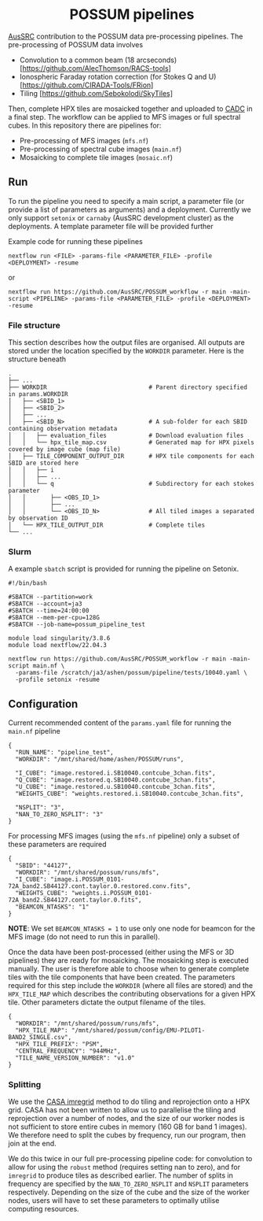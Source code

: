 <h1 align="center"><a>POSSUM pipelines</a></h1>

[AusSRC](https://aussrc.org) contribution to the POSSUM data pre-processing pipelines. The pre-processing of POSSUM data involves

* Convolution to a common beam (18 arcseconds) [https://github.com/AlecThomson/RACS-tools]
* Ionospheric Faraday rotation correction (for Stokes Q and U) [https://github.com/CIRADA-Tools/FRion]
* Tiling [https://github.com/Sebokolodi/SkyTiles]

Then, complete HPX tiles are mosaicked together and uploaded to [CADC](https://www.cadc-ccda.hia-iha.nrc-cnrc.gc.ca/en/) in a final step. The workflow can be applied to MFS images or full spectral cubes. In this repository there are pipelines for:

* Pre-processing of MFS images (`mfs.nf`)
* Pre-processing of spectral cube images (`main.nf`)
* Mosaicking to complete tile images (`mosaic.nf`)

## Run

To run the pipeline you need to specify a main script, a parameter file (or provide a list of parameters as arguments) and a deployment. Currently we only support `setonix` or `carnaby` (AusSRC development cluster) as the deployments. A template parameter file will be provided further

Example code for running these pipelines

```
nextflow run <FILE> -params-file <PARAMETER_FILE> -profile <DEPLOYMENT> -resume
```

or

```
nextflow run https://github.com/AusSRC/POSSUM_workflow -r main -main-script <PIPELINE> -params-file <PARAMETER_FILE> -profile <DEPLOYMENT> -resume
```

### File structure

This section describes how the output files are organised. All outputs are stored under the location specified by the `WORKDIR` parameter. Here is the structure beneath

```
.
├── ...
├── WORKDIR                             # Parent directory specified in params.WORKDIR
│   ├── <SBID_1>
│   ├── <SBID_2>
│   ├── ...
│   ├── <SBID_N>                        # A sub-folder for each SBID containing observation metadata
│   │   ├── evaluation_files            # Download evaluation files
│   │   └── hpx_tile_map.csv            # Generated map for HPX pixels covered by image cube (map file)
│   ├── TILE_COMPONENT_OUTPUT_DIR       # HPX tile components for each SBID are stored here
│   │   ├── i
│   │   ├── ...
│   │   └── q                           # Subdirectory for each stokes parameter
│   │       ├── <OBS_ID_1>
│   │       ├── ...
│   │       └── <OBS_ID_N>              # All tiled images a separated by observation ID
│   └── HPX_TILE_OUTPUT_DIR             # Complete tiles
└── ...
```

### Slurm

A example `sbatch` script is provided for running the pipeline on Setonix.

```
#!/bin/bash

#SBATCH --partition=work
#SBATCH --account=ja3
#SBATCH --time=24:00:00
#SBATCH --mem-per-cpu=128G
#SBATCH --job-name=possum_pipeline_test

module load singularity/3.8.6
module load nextflow/22.04.3

nextflow run https://github.com/AusSRC/POSSUM_workflow -r main -main-script main.nf \
  -params-file /scratch/ja3/ashen/possum/pipeline/tests/10040.yaml \
  -profile setonix -resume
```

## Configuration

Current recommended content of the `params.yaml` file for running the `main.nf` pipeline

```
{
  "RUN_NAME": "pipeline_test",
  "WORKDIR": "/mnt/shared/home/ashen/POSSUM/runs",

  "I_CUBE": "image.restored.i.SB10040.contcube_3chan.fits",
  "Q_CUBE": "image.restored.q.SB10040.contcube_3chan.fits",
  "U_CUBE": "image.restored.u.SB10040.contcube_3chan.fits",
  "WEIGHTS_CUBE": "weights.restored.i.SB10040.contcube_3chan.fits",

  "NSPLIT": "3",
  "NAN_TO_ZERO_NSPLIT": "3"
}
```

For processing MFS images (using the `mfs.nf` pipeline) only a subset of these parameters are required

```
{
  "SBID": "44127",
  "WORKDIR": "/mnt/shared/possum/runs/mfs",
  "I_CUBE": "image.i.POSSUM_0101-72A_band2.SB44127.cont.taylor.0.restored.conv.fits",
  "WEIGHTS_CUBE": "weights.i.POSSUM_0101-72A_band2.SB44127.cont.taylor.0.fits",
  "BEAMCON_NTASKS": "1"
}
```

**NOTE**: We set `BEAMCON_NTASKS = 1` to use only one node for beamcon for the MFS image (do not need to run this in parallel).

Once the data have been post-processed (either using the MFS or 3D pipelines) they are ready for mosaicking. The mosaicking step is executed manually. The user is therefore able to choose when to generate complete tiles with the tile components that have been created. The parameters required for this step include the `WORKDIR` (where all files are stored) and the `HPX_TILE_MAP` which describes the contributing observations for a given HPX tile. Other parameters dictate the output filename of the tiles.

```
{
  "WORKDIR": "/mnt/shared/possum/runs/mfs",
  "HPX_TILE_MAP": "/mnt/shared/possum/config/EMU-PILOT1-BAND2_SINGLE.csv",
  "HPX_TILE_PREFIX": "PSM",
  "CENTRAL_FREQUENCY": "944MHz",
  "TILE_NAME_VERSION_NUMBER": "v1.0"
}
```

### Splitting

We use the [CASA imregrid](https://casadocs.readthedocs.io/en/v6.2.0/_modules/casatasks/analysis/imregrid.html) method to do tiling and reprojection onto a HPX grid. CASA has not been written to allow us to parallelise the tiling and reprojection over a number of nodes, and the size of our worker nodes is not sufficient to store entire cubes in memory (160 GB for band 1 images). We therefore need to split the cubes by frequency, run our program, then join at the end.

We do this twice in our full pre-processing pipeline code: for convolution to allow for using the `robust` method (requires setting nan to zero), and for `imregrid` to produce tiles as described earlier. The number of splits in frequency are specified by the `NAN_TO_ZERO_NSPLIT` and `NSPLIT` parameters respectively. Depending on the size of the cube and the size of the worker nodes, users will have to set these parameters to optimally utilise computing resources.

